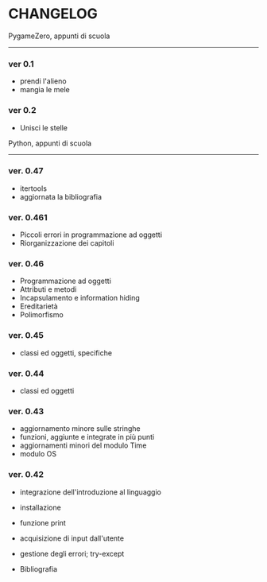 CHANGELOG
=========
PygameZero, appunti di scuola
- - - - - - - - - - - - - - -

### ver 0.1
* prendi l'alieno
* mangia le mele

### ver 0.2
* Unisci le stelle



Python, appunti di scuola
- - - - - - - - - - - - -

### ver. 0.47
* itertools
* aggiornata la bibliografia

### ver. 0.461
* Piccoli errori in programmazione ad oggetti
* Riorganizzazione dei capitoli

### ver. 0.46
* Programmazione ad oggetti
* Attributi e metodi
* Incapsulamento e information hiding
* Ereditarietà
* Polimorfismo

### ver. 0.45
* classi ed oggetti, specifiche

### ver. 0.44
* classi ed oggetti

### ver. 0.43
* aggiornamento minore sulle stringhe
* funzioni, aggiunte e integrate in più punti
* aggiornamenti minori del modulo Time
* modulo OS

### ver. 0.42
* integrazione dell'introduzione al linguaggio
* installazione
* funzione print
* acquisizione di input dall'utente
* gestione degli errori; try-except

* Bibliografia

